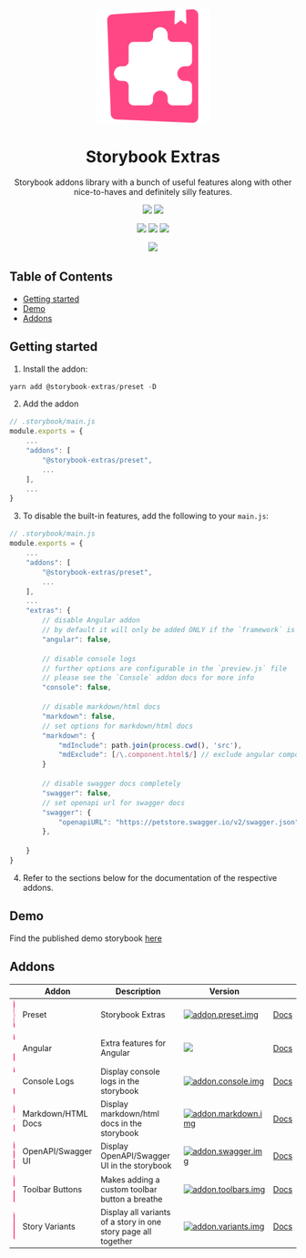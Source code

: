 <div align="center" style="align:center;">
    <img src="https://github.com/sheriffMoose/storybook-extras/blob/master/logos/extras.svg?raw=true" alt="logo" width="200" />
    <h1>Storybook Extras</h1>
    <p>Storybook addons library with a bunch of useful features along with other nice-to-haves and definitely silly features.</p>

[![][badge.release]][link.release]
[![][badge.license]][link.license]

![][badge.node]
![][badge.npm]
[![][badge.storybook]][link.npm]

[![][badge.banner]][link.npm]

</div>

<h2>Table of Contents</h2>

- [Getting started](#getting-started)
- [Demo](#demo)
- [Addons](#addons)

## Getting started

1. Install the addon:

```js
yarn add @storybook-extras/preset -D
```

2. Add the addon

```js
// .storybook/main.js
module.exports = {
    ...
    "addons": [
        "@storybook-extras/preset",
        ...
    ],
    ...
}
```

3. To disable the built-in features, add the following to your `main.js`:

```js
// .storybook/main.js
module.exports = {
    ...
    "addons": [
        "@storybook-extras/preset",
        ...
    ],
    ...
    "extras": {
        // disable Angular addon
        // by default it will only be added ONLY if the `framework` is set to `@storybook/angular`
        "angular": false,

        // disable console logs
        // further options are configurable in the `preview.js` file
        // please see the `Console` addon docs for more info
        "console": false,

        // disable markdown/html docs
        "markdown": false,
        // set options for markdown/html docs
        "markdown": {
            "mdInclude": path.join(process.cwd(), 'src'),
            "mdExclude": [/\.component.html$/] // exclude angular component html files
        }

        // disable swagger docs completely
        "swagger": false,
        // set openapi url for swagger docs
        "swagger": {
            "openapiURL": "https://petstore.swagger.io/v2/swagger.json"
        },

    }
}
```

4. Refer to the sections below for the documentation of the respective addons.

## Demo

Find the published demo storybook [here](https://sheriffmoose.github.io/storybook-extras/)

## Addons

| | Addon              | Description                                 | Version                                      |                                                                                                 |
| --- | ------------------ | ------------------------------------------- | -------------------------------------------- | ----------------------------------------------------------------------------------------------- |
| <img src="https://raw.githubusercontent.com/sheriffMoose/storybook-extras/master/logos/extras.svg" with="50" height="50" /> | Preset | Storybook Extras | [![addon.preset.img]][addon.preset.link]     | [Docs][addon.preset.readme]
| <img src="https://raw.githubusercontent.com/sheriffMoose/storybook-extras/master/logos/angular.svg" with="50" height="50" /> | Angular            | Extra features for Angular                  | [![][addon.angular.img]][addon.angular.link] | [Docs][addon.angular.readme]  |
| <img src="https://raw.githubusercontent.com/sheriffMoose/storybook-extras/master/logos/console.svg" with="50" height="50" /> |  Console Logs       | Display console logs in the storybook       | [![addon.console.img]][addon.console.link]   | [Docs][addon.console.readme]  |
| <img src="https://raw.githubusercontent.com/sheriffMoose/storybook-extras/master/logos/markdown.svg" with="50" height="50" /> |  Markdown/HTML Docs | Display markdown/html docs in the storybook | [![addon.markdown.img]][addon.markdown.link] | [Docs][addon.preset.readme] |
| <img src="https://raw.githubusercontent.com/sheriffMoose/storybook-extras/master/logos/swagger.svg" with="50" height="50" /> |  OpenAPI/Swagger UI | Display OpenAPI/Swagger UI in the storybook | [![addon.swagger.img]][addon.swagger.link]   | [Docs][addon.swagger.readme] |
| <img src="https://raw.githubusercontent.com/sheriffMoose/storybook-extras/master/logos/toolbars.svg" with="50" height="50" /> |  Toolbar Buttons | Makes adding a custom toolbar button a breathe | [![addon.toolbars.img]][addon.toolbars.link]   | [Docs][addon.toolbars.readme]  |
| <img src="https://raw.githubusercontent.com/sheriffMoose/storybook-extras/master/logos/variants.svg" with="50" height="50" /> |  Story Variants | Display all variants of a story in one story page all together | [![addon.variants.img]][addon.variants.link]   | [Docs][addon.variants.readme]  |

[addon.preset.img]: https://img.shields.io/npm/v/@storybook-extras/preset?label=&color=FF4785&style=for-the-badge
[addon.preset.link]: https://www.npmjs.com/package/@storybook-extras/preset
[addon.preset.readme]: https://github.com/sheriffMoose/storybook-extras/#readme
[addon.angular.img]: https://img.shields.io/npm/v/@storybook-extras/angular?label=&color=FF4785&style=for-the-badge
[addon.angular.link]: https://www.npmjs.com/package/@storybook-extras/angular
[addon.angular.readme]: https://github.com/sheriffMoose/storybook-extras/tree/master/packages/angular#readme
[addon.console.img]: https://img.shields.io/npm/v/@storybook-extras/console?label=&color=FF4785&style=for-the-badge
[addon.console.link]: https://www.npmjs.com/package/@storybook-extras/console
[addon.console.readme]: https://github.com/sheriffMoose/storybook-extras/tree/master/packages/console#readme
[addon.markdown.img]: https://img.shields.io/npm/v/@storybook-extras/markdown?label=&color=FF4785&style=for-the-badge
[addon.markdown.link]: https://www.npmjs.com/package/@storybook-extras/markdown
[addon.markdown.readme]: https://github.com/sheriffMoose/storybook-extras/tree/master/packages/markdown#readme
[addon.swagger.img]: https://img.shields.io/npm/v/@storybook-extras/swagger?label=&color=FF4785&style=for-the-badge
[addon.swagger.link]: https://www.npmjs.com/package/@storybook-extras/swagger
[addon.swagger.readme]: https://github.com/sheriffMoose/storybook-extras/tree/master/packages/swagger#readme
[addon.toolbars.img]: https://img.shields.io/npm/v/@storybook-extras/toolbars?label=&color=FF4785&style=for-the-badge
[addon.toolbars.link]: https://www.npmjs.com/package/@storybook-extras/toolbars
[addon.toolbars.readme]: https://github.com/sheriffMoose/storybook-extras/tree/master/packages/toolbars#readme
[addon.variants.img]: https://img.shields.io/npm/v/@storybook-extras/variants?label=&color=FF4785&style=for-the-badge
[addon.variants.link]: https://www.npmjs.com/package/@storybook-extras/variants
[addon.variants.readme]: https://github.com/sheriffMoose/storybook-extras/tree/master/packages/variants#readme

[logo]: https://github.com/sheriffMoose/storybook-extras/blob/master/logos/extras.svg?raw=true

[badge.release]: https://img.shields.io/github/actions/workflow/status/sheriffMoose/storybook-extras/release.yml?logo=github&label=release
[badge.license]: https://img.shields.io/github/license/sheriffMoose/storybook-extras?logo=github

[badge.node]: https://img.shields.io/node/v/@storybook-extras/preset?logo=node.js&logoColor=white&labelColor=339933&color=grey&label=
[badge.npm]: https://img.shields.io/npm/v/@storybook-extras/preset?logo=npm&logoColor=white&labelColor=CB3837&color=grey&label=
[badge.storybook]: https://img.shields.io/npm/dependency-version/@storybook-extras/preset/dev/storybook?logo=storybook&logoColor=white&labelColor=FF4785&color=grey&label=

[badge.banner]: https://nodei.co/npm/@storybook-extras/preset.png

[link.release]: https://github.com/sheriffMoose/storybook-extras/actions/workflows/release.yml
[link.license]: https://github.com/sheriffMoose/storybook-extras/blob/master/LICENSE
[link.npm]: https://npmjs.org/package/@storybook-extras/preset
